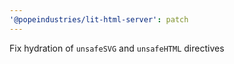 ```yaml
---
'@popeindustries/lit-html-server': patch
---
```


Fix hydration of `unsafeSVG` and `unsafeHTML` directives
